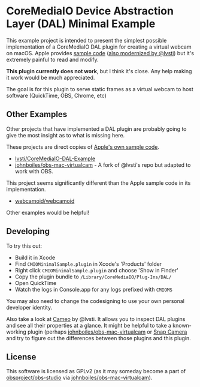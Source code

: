 # CoreMediaIO Device Abstraction Layer (DAL) Minimal Example

This example project is intended to present the simplest possible implementation of a CoreMediaIO DAL plugin for creating a virtual webcam on macOS. Apple provides [sample code](https://developer.apple.com/library/archive/samplecode/CoreMediaIO/Introduction/Intro.html) ([also modernized by @lvsti](https://github.com/lvsti/CoreMediaIO-DAL-Example)) but it's extremely painful to read and modify.

**This plugin currently does not work**, but I think it's close. Any help making it work would be much appreciated.

The goal is for this plugin to serve static frames as a virtual webcam to host software (QuickTime, OBS, Chrome, etc)

## Other Examples

Other projects that have implemented a DAL plugin are probably going to give the most insight as to what is missing here.

These projects are direct copies of [Apple's own sample code](https://developer.apple.com/library/archive/samplecode/CoreMediaIO/Introduction/Intro.html).

* [lvsti/CoreMediaIO-DAL-Example](https://github.com/lvsti/CoreMediaIO-DAL-Example)
* [johnboiles/obs-mac-virtualcam](https://github.com/johnboiles/obs-mac-virtualcam) - A fork of @lvsti's repo but adapted to work with OBS.

This project seems significantly different than the Apple sample code in its implementation.

* [webcamoid/webcamoid](https://github.com/webcamoid/webcamoid)

Other examples would be helpful!

## Developing

To try this out:
* Build it in Xcode
* Find `CMIOMinimalSample.plugin` in Xcode's 'Products' folder
* Right click `CMIOMinimalSample.plugin` and choose 'Show in Finder'
* Copy the plugin bundle to `/Library/CoreMediaIO/Plug-Ins/DAL/`
* Open QuickTime
* Watch the logs in Console.app for any logs prefixed with `CMIOMS`

You may also need to change the codesigning to use your own personal developer identity.

Also take a look at [Cameo](https://github.com/lvsti/Cameo) by @lvsti. It allows you to inspect DAL plugins and see all their properties at a glance. It might be helpful to take a known-working plugin (perhaps [johnboiles/obs-mac-virtualcam](https://github.com/johnboiles/obs-mac-virtualcam) or [Snap Camera](https://snapcamera.snapchat.com/) and try to figure out the differences between those plugins and this plugin.

## License

This software is licensed as GPLv2 (as it may someday become a part of [obsproject/obs-studio](https://github.com/obsproject/obs-studio) via [johnboiles/obs-mac-virtualcam](https://github.com/johnboiles/obs-mac-virtualcam)).
